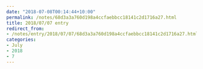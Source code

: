 ```yaml
---
date: "2018-07-08T00:14:44+10:00"
permalink: /notes/68d3a3a760d198a4ccfaebbcc18141c2d1716a27.html
title: 2018/07/07 entry
redirect_from:
- /notes/entry/2018/07/07/68d3a3a760d198a4ccfaebbcc18141c2d1716a27.html
categories:
- July
- 2018
- 7
---
```

